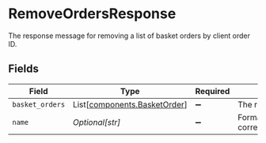 # RemoveOrdersResponse

The response message for removing a list of basket orders by client order ID.


## Fields

| Field                                                                                 | Type                                                                                  | Required                                                                              | Description                                                                           | Example                                                                               |
| ------------------------------------------------------------------------------------- | ------------------------------------------------------------------------------------- | ------------------------------------------------------------------------------------- | ------------------------------------------------------------------------------------- | ------------------------------------------------------------------------------------- |
| `basket_orders`                                                                       | List[[components.BasketOrder](../../models/components/basketorder.md)]                | :heavy_minus_sign:                                                                    | The removed basket orders.                                                            |                                                                                       |
| `name`                                                                                | *Optional[str]*                                                                       | :heavy_minus_sign:                                                                    | Format: correspondents/{correspondent}/baskets/{basket}                               | correspondents/01HPMZZM6RKMVZA1JQ63RQKJRP/baskets/fffd326-72fa-4d2b-bd1f-45384fe5d521 |